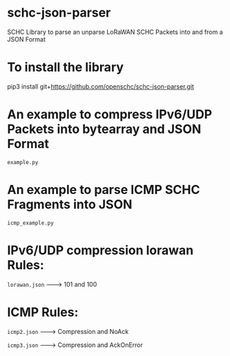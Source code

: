 # schc-json-parser
SCHC Library to parse an unparse LoRaWAN SCHC Packets into and from a JSON Format

# To install the library

pip3 install git+https://github.com/openschc/schc-json-parser.git


# An example to compress IPv6/UDP Packets into bytearray and JSON Format

```example.py```

# An example to parse ICMP SCHC Fragments into JSON

```icmp_example.py```

# IPv6/UDP compression lorawan Rules:

```lorawan.json``` ---> 101 and 100

# ICMP Rules:

```icmp2.json``` ---> Compression and NoAck

```icmp3.json``` ---> Compression and AckOnError
